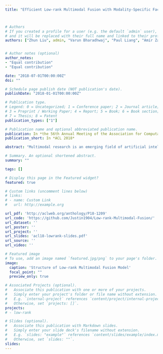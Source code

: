 ```yaml
---
title: "Efficient Low-rank Multimodal Fusion with Modality-Specific Factors"



# Authors
# If you created a profile for a user (e.g. the default `admin` user), write the username (folder name) here 
# and it will be replaced with their full name and linked to their profile.
authors: ["Zhun Liu", admin, "Varun Bharadhwaj", "Paul Liang", "Amir Zadeh", "Louis-Philippe Morency"]


# Author notes (optional)
author_notes:
- "Equal contribution"
- "Equal contribution"

date: "2018-07-01T00:00:00Z"
doi: ""

# Schedule page publish date (NOT publication's date).
publishDate: "2018-01-01T00:00:00Z"

# Publication type.
# Legend: 0 = Uncategorized; 1 = Conference paper; 2 = Journal article;
# 3 = Preprint / Working Paper; 4 = Report; 5 = Book; 6 = Book section;
# 7 = Thesis; 8 = Patent
publication_types: ["1"]

# Publication name and optional abbreviated publication name.
publication: In *the 56th Annual Meeting of the Association for Computational Linguistics (ACL)*
publication_short: In *ACL 2018*

abstract: "Multimodal research is an emerging field of artificial intelligence, and one of the main research problems in this field is multimodal fusion. The fusion of multimodal data is the process of integrating multiple unimodal representations into one compact multimodal representation. Previous research in this field has exploited the expressiveness of tensors for multimodal representation. However, these methods often suffer from exponential increase in dimensions and in computational complexity introduced by transformation of input into tensor. In this paper, we propose the Low-rank Multimodal Fusion method, which performs multimodal fusion using low-rank tensors to improve efficiency. We evaluate our model on three different tasks: multimodal sentiment analysis, speaker trait analysis, and emotion recognition. Our model achieves competitive results on all these tasks while drastically reducing computational complexity. Additional experiments also show that our model can perform robustly for a wide range of low-rank settings, and is indeed much more efficient in both training and inference compared to other methods that utilize tensor representations."

# Summary. An optional shortened abstract.
summary: ""

tags: []

# Display this page in the Featured widget?
featured: true

# Custom links (uncomment lines below)
# links:
# - name: Custom Link
#   url: http://example.org

url_pdf: 'http://aclweb.org/anthology/P18-1209'
url_code: 'https://github.com/Justin1904/Low-rank-Multimodal-Fusion/'
url_dataset: ''
url_poster: ''
url_project: ''
url_slides: 'acl18-lowrank-slides.pdf'
url_source: ''
url_video: ''

# Featured image
# To use, add an image named `featured.jpg/png` to your page's folder. 
image:
  caption: 'Structure of Low-rank Multimodal Fusion Model'
  focal_point: ""
  preview_only: true

# Associated Projects (optional).
#   Associate this publication with one or more of your projects.
#   Simply enter your project's folder or file name without extension.
#   E.g. `internal-project` references `content/project/internal-project/index.md`.
#   Otherwise, set `projects: []`.
projects:
# - low-rank

# Slides (optional).
#   Associate this publication with Markdown slides.
#   Simply enter your slide deck's filename without extension.
#   E.g. `slides: "example"` references `content/slides/example/index.md`.
#   Otherwise, set `slides: ""`.
slides: 
---
```


<!-- {{% callout note %}}
Click the *Cite* button above to demo the feature to enable visitors to import publication metadata into their reference management software.
{{% /callout %}} -->

<!-- {{% callout note %}}
Create your slides in Markdown - click the *Slides* button to check out the example.
{{% /callout %}} -->

<!-- Supplementary notes can be added here, including [code, math, and images](https://wowchemy.com/docs/writing-markdown-latex/). -->
